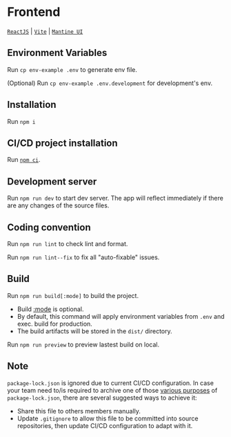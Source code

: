 # Frontend

[`ReactJS`](https://reactjs.org/) | [`Vite`](https://vitejs.dev/) | [`Mantine UI`](https://mantine.dev/)

## Environment Variables

Run `cp env-example .env` to generate env file.

(Optional) Run `cp env-example .env.development` for development's env.

## Installation

Run `npm i`

## CI/CD project installation

Run [`npm ci`](https://docs.npmjs.com/cli/v8/commands/npm-ci#description).

## Development server

Run `npm run dev` to start dev server. The app will reflect immediately if there are any changes of the source files.

## Coding convention

Run `npm run lint` to check lint and format.

Run `npm run lint--fix` to fix all "auto-fixable" issues.

## Build

Run `npm run build[:mode]` to build the project.

- Build [:mode](https://vitejs.dev/guide/env-and-mode.html#modes) is optional.
- By default, this command will apply environment variables from `.env` and exec. build for production.
- The build artifacts will be stored in the `dist/` directory.

Run `npm run preview` to preview lastest build on local.

## Note

`package-lock.json` is ignored due to current CI/CD configuration.
In case your team need to/is required to archive one of those [various purposes](https://docs.npmjs.com/cli/v8/configuring-npm/package-lock-json#description) of `package-lock.json`, there are several suggested ways to achieve it:

- Share this file to others members manually.
- Update `.gitignore` to allow this file to be committed into source repositories, then update CI/CD configuration to adapt with it.
